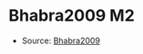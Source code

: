 <a name="material" />

# Bhabra2009 M2
<script type="application/ld+json">
  {
    "@context": "https://schema.org/",
    "@type": "ChemicalSubstance",
    "http://purl.org/dc/terms/conformsTo":
      {
        "@type": "CreativeWork",
        "@id": "https://bioschemas.org/profiles/ChemicalSubstance/0.4-RELEASE/"
      },
    "@id": "https://egonw.github.io/nanowiki/nanowiki212.html#material",
    "name": "Bhabra2009 M2",
    "sameAs": "http://127.0.0.1/mediawiki/index.php/Special:URIResolver/Bhabra2009_M2"
  }
</script>


* Source: [Bhabra2009](http://127.0.0.1/mediawiki/index.php/Special:URIResolver/Bhabra2009)
